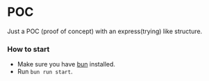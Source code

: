 # POC
Just a POC (proof of concept) with an express(trying) like structure.

### How to start
- Make sure you have [bun](https://bun.sh/) installed.
- Run `bun run start`.
